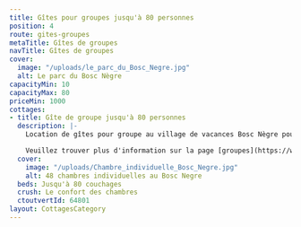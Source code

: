 ```yaml
---
title: Gîtes pour groupes jusqu'à 80 personnes
position: 4
route: gites-groupes
metaTitle: Gîtes de groupes
navTitle: Gîtes de groupes
cover:
  image: "/uploads/le_parc_du_Bosc_Negre.jpg"
  alt: Le parc du Bosc Nègre
capacityMin: 10
capacityMax: 80
priceMin: 1000
cottages:
- title: Gîte de groupe jusqu'à 80 personnes
  description: |-
    Location de gîtes pour groupe au village de vacances Bosc Nègre pour 80 personnes, ou partiellement pour les groupes à partir de 10 personnes. Demandez-nous un devis direct personnalisé et les disponibilités pour votre groupe par mail ou par téléphone.

    Veuillez trouver plus d'information sur la page [groupes](https://www.boscnegre-vacances.com/groupes/)
  cover:
    image: "/uploads/Chambre_individuelle_Bosc_Negre.jpg"
    alt: 48 chambres individuelles au Bosc Negre
  beds: Jusqu'à 80 couchages
  crush: Le confort des chambres
  ctoutvertId: 64801
layout: CottagesCategory
---
```


